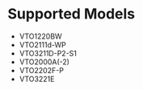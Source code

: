 # Supported Models

- VTO1220BW
- VTO2111d-WP
- VTO3211D-P2-S1
- VTO2000A(-2)
- VTO2202F-P
- VTO3221E
